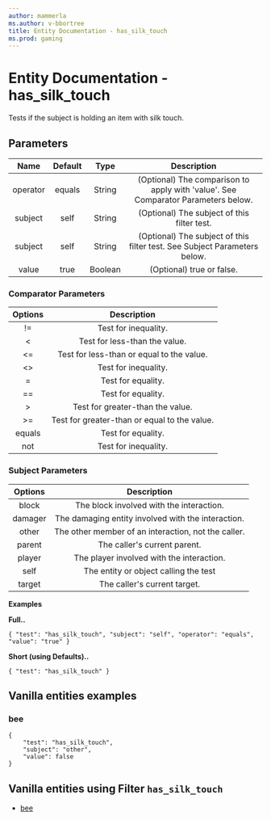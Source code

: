 ```yaml
---
author: mammerla
ms.author: v-bbortree
title: Entity Documentation - has_silk_touch
ms.prod: gaming
---
```


# Entity Documentation - has_silk_touch

Tests if the subject is holding an item with silk touch.

## Parameters
| Name| Default| Type| Description |
|:-----------:|:-----------:|:-----------:|:-----------:|
| operator| equals| String| (Optional) The comparison to apply with 'value'. See Comparator Parameters below. | 
| subject| self| String | (Optional) The subject of this filter test.| 
| subject| self|  String |(Optional) The subject of this filter test. See Subject Parameters below.|
| value| true | Boolean| (Optional) true or false. |


### Comparator Parameters
Options| Description |
|:-----------:|:-----------:|
| !=| Test for inequality. |
| <| Test for less-than the value. |
| <=| Test for less-than or equal to the value. |
| <>| Test for inequality. |
| =| Test for equality. |
| ==| Test for equality. |
| >| Test for greater-than the value. |
| >=| Test for greater-than or equal to the value. |
| equals| Test for equality. |
| not| Test for inequality. |

### Subject Parameters
| Options| Description |
|:-----------:|:-----------:|
| block| The block involved with the interaction. |
| damager| The damaging entity involved with the interaction. |
| other| The other member of an interaction, not the caller. |
| parent| The caller's current parent. |
| player| The player involved with the interaction. |
| self| The entity or object calling the test |
| target| The caller's current target. |

**Examples**

**Full..**
```
{ "test": "has_silk_touch", "subject": "self", "operator": "equals", "value": "true" }
```

**Short (using Defaults)..**
```
{ "test": "has_silk_touch" }
```

## Vanilla entities examples

### bee
```
{
    "test": "has_silk_touch",
    "subject": "other",
    "value": false
}
```


## Vanilla entities using Filter `has_silk_touch`

- [bee](../../../../Source/VanillaBehaviorPack_Snippets/entities/bee.md)


